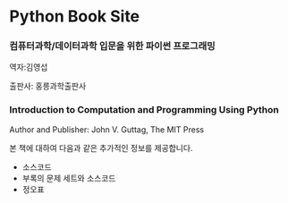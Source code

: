 # Python Book Site
### 컴퓨터과학/데이터과학 입문을 위한 파이썬 프로그래밍 

역자:김영섭

출판사: 홍릉과학출판사

### Introduction to Computation and Programming Using Python 

Author and Publisher: John V. Guttag, The MIT Press

본 책에 대하여 다음과 같은 추가적인 정보를 제공합니다. 
- 소스코드
- 부록의 문제 세트와 소스코드
- 정오표 





